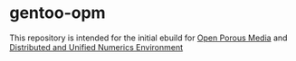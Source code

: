 gentoo-opm
==========

This repository is intended for the initial ebuild for [Open Porous Media](http://www.opm-project.org) and [Distributed and Unified Numerics Environment](dune-project.org)

